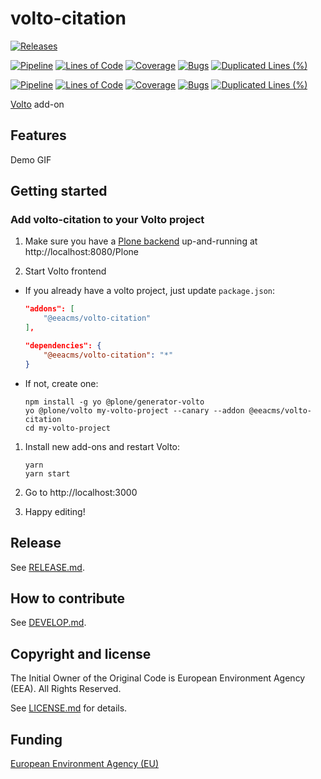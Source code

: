 # volto-citation

[![Releases](https://img.shields.io/github/v/release/eea/volto-citation)](https://github.com/eea/volto-citation/releases)

[![Pipeline](https://ci.eionet.europa.eu/buildStatus/icon?job=volto-addons%2Fvolto-citation%2Fmaster&subject=master)](https://ci.eionet.europa.eu/view/Github/job/volto-addons/job/volto-citation/job/master/display/redirect)
[![Lines of Code](https://sonarqube.eea.europa.eu/api/project_badges/measure?project=volto-citation-master&metric=ncloc)](https://sonarqube.eea.europa.eu/dashboard?id=volto-citation-master)
[![Coverage](https://sonarqube.eea.europa.eu/api/project_badges/measure?project=volto-citation-master&metric=coverage)](https://sonarqube.eea.europa.eu/dashboard?id=volto-citation-master)
[![Bugs](https://sonarqube.eea.europa.eu/api/project_badges/measure?project=volto-citation-master&metric=bugs)](https://sonarqube.eea.europa.eu/dashboard?id=volto-citation-master)
[![Duplicated Lines (%)](https://sonarqube.eea.europa.eu/api/project_badges/measure?project=volto-citation-master&metric=duplicated_lines_density)](https://sonarqube.eea.europa.eu/dashboard?id=volto-citation-master)

[![Pipeline](https://ci.eionet.europa.eu/buildStatus/icon?job=volto-addons%2Fvolto-citation%2Fdevelop&subject=develop)](https://ci.eionet.europa.eu/view/Github/job/volto-addons/job/volto-citation/job/develop/display/redirect)
[![Lines of Code](https://sonarqube.eea.europa.eu/api/project_badges/measure?project=volto-citation-develop&metric=ncloc)](https://sonarqube.eea.europa.eu/dashboard?id=volto-citation-develop)
[![Coverage](https://sonarqube.eea.europa.eu/api/project_badges/measure?project=volto-citation-develop&metric=coverage)](https://sonarqube.eea.europa.eu/dashboard?id=volto-citation-develop)
[![Bugs](https://sonarqube.eea.europa.eu/api/project_badges/measure?project=volto-citation-develop&metric=bugs)](https://sonarqube.eea.europa.eu/dashboard?id=volto-citation-develop)
[![Duplicated Lines (%)](https://sonarqube.eea.europa.eu/api/project_badges/measure?project=volto-citation-develop&metric=duplicated_lines_density)](https://sonarqube.eea.europa.eu/dashboard?id=volto-citation-develop)


[Volto](https://github.com/plone/volto) add-on

## Features

Demo GIF

## Getting started

### Add volto-citation to your Volto project

1. Make sure you have a [Plone backend](https://plone.org/download) up-and-running at http://localhost:8080/Plone

1. Start Volto frontend

* If you already have a volto project, just update `package.json`:

   ```JSON
   "addons": [
       "@eeacms/volto-citation"
   ],

   "dependencies": {
       "@eeacms/volto-citation": "*"
   }
   ```

* If not, create one:

   ```
   npm install -g yo @plone/generator-volto
   yo @plone/volto my-volto-project --canary --addon @eeacms/volto-citation
   cd my-volto-project
   ```

1. Install new add-ons and restart Volto:

   ```
   yarn
   yarn start
   ```

1. Go to http://localhost:3000

1. Happy editing!

## Release

See [RELEASE.md](https://github.com/eea/volto-citation/blob/master/RELEASE.md).

## How to contribute

See [DEVELOP.md](https://github.com/eea/volto-citation/blob/master/DEVELOP.md).

## Copyright and license

The Initial Owner of the Original Code is European Environment Agency (EEA).
All Rights Reserved.

See [LICENSE.md](https://github.com/eea/volto-citation/blob/master/LICENSE.md) for details.

## Funding

[European Environment Agency (EU)](http://eea.europa.eu)
